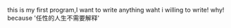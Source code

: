 this is my first program,I want to write anything waht i willing to write! why! because '任性的人生不需要解释'
